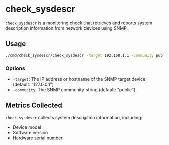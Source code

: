 





# check_sysdescr

`check_sysdescr` is a monitoring check that retrieves and reports system description information from network devices using SNMP.

## Usage

```bash
./cmd/check_sysdescr/check_sysdescr -target 192.168.1.1 -community public
```

### Options

- `-target`: The IP address or hostname of the SNMP target device (default: "127.0.0.1")
- `-community`: The SNMP community string (default: "public")

## Metrics Collected

`check_sysdescr` collects system description information, including:

- Device model
- Software version
- Hardware serial number



